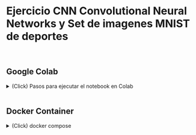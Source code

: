 # Ejercicio CNN Convolutional Neural Networks y Set de imagenes MNIST de deportes
<br/>

## Google Colab
<details>
<summary>(Click) Pasos para ejecutar el notebook en Colab</summary>
<br/>
<img src="./images-readme/3.png" style="display: block; margin-left: auto; margin-right: auto;"/>
<br/>
<img src="./images-readme/1.png" style="display: block; margin-left: auto; margin-right: auto;"/>
<br/>
<img src="./images-readme/2.png" style="display: block; margin-left: auto; margin-right: auto;"/>
<br/>
<img src="./images-readme/4.png" style="display: block; margin-left: auto; margin-right: auto;"/>
<br/>
</details>
<br/>

## Docker Container
<details>
<summary>(Click) docker compose</summary>
<br/>

### Ejecutar en la raiz del repositorio

<br/>

1. Crear contenedor con Python 3.7.13 para Ejercicio_CNN.ipynb
    ```bash
    docker compose up
    ```

2. Crear contenedor con Python 3.6.12 para Ejercicio_CNN_Guia.ipynb
    ```bash
    docker compose -f ./Ejercicio_CNN_Python3.6.12/docker-compose.yml
    ```
</details>

